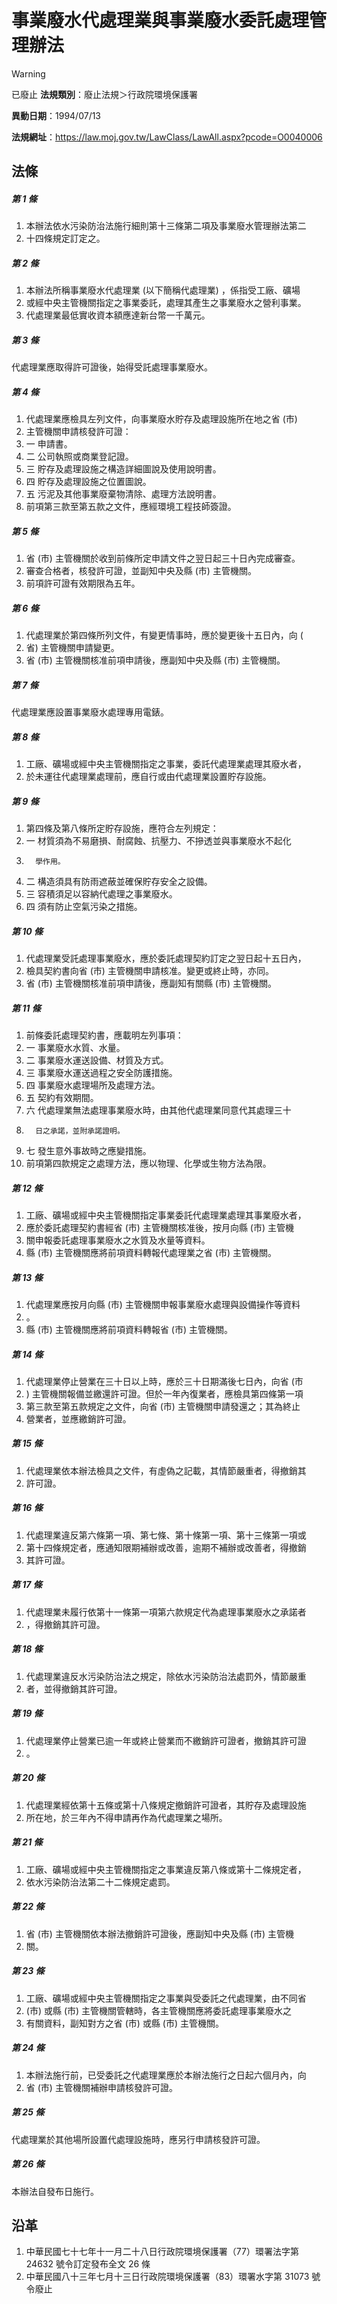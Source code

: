 # 事業廢水代處理業與事業廢水委託處理管理辦法


> [!WARNING]
> 已廢止
**法規類別**：廢止法規＞行政院環境保護署

**異動日期**：1994/07/13  

**法規網址**：https://law.moj.gov.tw/LawClass/LawAll.aspx?pcode=O0040006



## 法條
##### 第 1 條
1. 本辦法依水污染防治法施行細則第十三條第二項及事業廢水管理辦法第二
1. 十四條規定訂定之。

##### 第 2 條
1. 本辦法所稱事業廢水代處理業 (以下簡稱代處理業) ，係指受工廠、礦場
1. 或經中央主管機關指定之事業委託，處理其產生之事業廢水之營利事業。
1. 代處理業最低實收資本額應達新台幣一千萬元。

##### 第 3 條
代處理業應取得許可證後，始得受託處理事業廢水。

##### 第 4 條
1. 代處理業應檢具左列文件，向事業廢水貯存及處理設施所在地之省 (市)
1. 主管機關申請核發許可證：
1.   一  申請書。
1.   二  公司執照或商業登記證。
1.   三  貯存及處理設施之構造詳細圖說及使用說明書。
1.   四  貯存及處理設施之位置圖說。
1.   五  污泥及其他事業廢棄物清除、處理方法說明書。
1. 前項第三款至第五款之文件，應經環境工程技師簽證。

##### 第 5 條
1. 省 (市) 主管機關於收到前條所定申請文件之翌日起三十日內完成審查。
1. 審查合格者，核發許可證，並副知中央及縣 (市) 主管機關。
1. 前項許可證有效期限為五年。

##### 第 6 條
1. 代處理業於第四條所列文件，有變更情事時，應於變更後十五日內，向 (
1. 省) 主管機關申請變更。
1. 省 (市) 主管機關核准前項申請後，應副知中央及縣 (市) 主管機關。

##### 第 7 條
代處理業應設置事業廢水處理專用電錶。

##### 第 8 條
1. 工廠、礦場或經中央主管機關指定之事業，委託代處理業處理其廢水者，
1. 於未運往代處理業處理前，應自行或由代處理業設置貯存設施。

##### 第 9 條
1. 第四條及第八條所定貯存設施，應符合左列規定：
1.   一  材質須為不易磨損、耐腐蝕、抗壓力、不摻透並與事業廢水不起化
1.       學作用。
1.   二  構造須具有防雨遮蔽並確保貯存安全之設備。
1.   三  容積須足以容納代處理之事業廢水。
1.   四  須有防止空氣污染之措施。

##### 第 10 條
1. 代處理業受託處理事業廢水，應於委託處理契約訂定之翌日起十五日內，
1. 檢具契約書向省 (市) 主管機關申請核准。變更或終止時，亦同。
1. 省 (市) 主管機關核准前項申請後，應副知有關縣 (市) 主管機關。

##### 第 11 條
1. 前條委託處理契約書，應載明左列事項：
1.   一  事業廢水水質、水量。
1.   二  事業廢水運送設備、材質及方式。
1.   三  事業廢水運送過程之安全防護措施。
1.   四  事業廢水處理場所及處理方法。
1.   五  契約有效期間。
1.   六  代處理業無法處理事業廢水時，由其他代處理業同意代其處理三十
1.       日之承諾，並附承諾證明。
1.   七  發生意外事故時之應變措施。
1. 前項第四款規定之處理方法，應以物理、化學或生物方法為限。

##### 第 12 條
1. 工廠、礦場或經中央主管機關指定事業委託代處理業處理其事業廢水者，
1. 應於委託處理契約書經省 (市) 主管機關核准後，按月向縣 (市) 主管機
1. 關申報委託處理事業廢水之水質及水量等資料。
1. 縣 (市) 主管機關應將前項資料轉報代處理業之省 (市) 主管機關。

##### 第 13 條
1. 代處理業應按月向縣 (市) 主管機關申報事業廢水處理與設備操作等資料
1. 。
1. 縣 (市) 主管機關應將前項資料轉報省 (市) 主管機關。

##### 第 14 條
1. 代處理業停止營業在三十日以上時，應於三十日期滿後七日內，向省 (市
1. ) 主管機關報備並繳還許可證。但於一年內復業者，應檢具第四條第一項
1. 第三款至第五款規定之文件，向省 (市) 主管機關申請發還之；其為終止
1. 營業者，並應繳銷許可證。

##### 第 15 條
1. 代處理業依本辦法檢具之文件，有虛偽之記載，其情節嚴重者，得撤銷其
1. 許可證。

##### 第 16 條
1. 代處理業違反第六條第一項、第七條、第十條第一項、第十三條第一項或
1. 第十四條規定者，應通知限期補辦或改善，逾期不補辦或改善者，得撤銷
1. 其許可證。

##### 第 17 條
1. 代處理業未履行依第十一條第一項第六款規定代為處理事業廢水之承諾者
1. ，得撤銷其許可證。

##### 第 18 條
1. 代處理業違反水污染防治法之規定，除依水污染防治法處罰外，情節嚴重
1. 者，並得撤銷其許可證。

##### 第 19 條
1. 代處理業停止營業已逾一年或終止營業而不繳銷許可證者，撤銷其許可證
1. 。

##### 第 20 條
1. 代處理業經依第十五條或第十八條規定撤銷許可證者，其貯存及處理設施
1. 所在地，於三年內不得申請再作為代處理業之場所。

##### 第 21 條
1. 工廠、礦場或經中央主管機關指定之事業違反第八條或第十二條規定者，
1. 依水污染防治法第二十二條規定處罰。

##### 第 22 條
1. 省 (市) 主管機關依本辦法撤銷許可證後，應副知中央及縣 (市) 主管機
1. 關。

##### 第 23 條
1. 工廠、礦場或經中央主管機關指定之事業與受委託之代處理業，由不同省
1.  (市) 或縣 (市) 主管機關管轄時，各主管機關應將委託處理事業廢水之
1. 有關資料，副知對方之省 (市) 或縣 (市) 主管機關。

##### 第 24 條
1. 本辦法施行前，已受委託之代處理業應於本辦法施行之日起六個月內，向
1. 省 (市) 主管機關補辦申請核發許可證。

##### 第 25 條
代處理業於其他場所設置代處理設施時，應另行申請核發許可證。

##### 第 26 條
本辦法自發布日施行。

## 沿革
1. 中華民國七十七年十一月二十八日行政院環境保護署（77）環署法字第 24632  號令訂定發布全文 26 條
1. 中華民國八十三年七月十三日行政院環境保護署（83）環署水字第 31073  號令廢止

